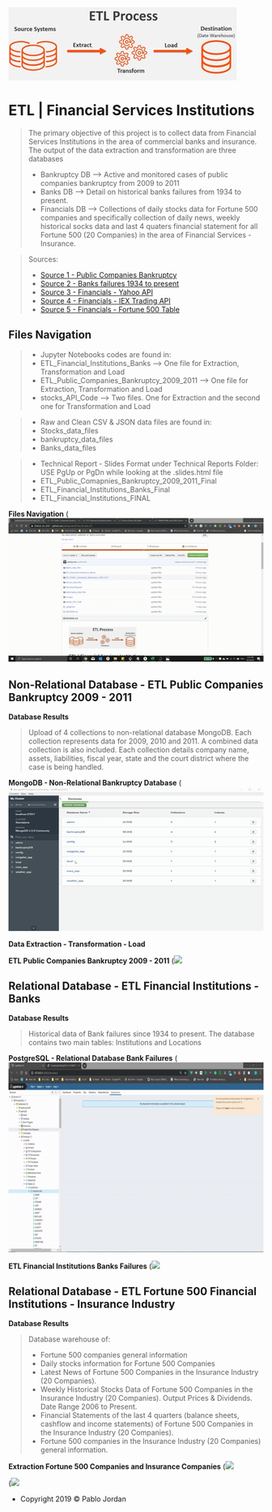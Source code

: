 ![](https://github.com/pablojordan/Financial_data_ETL/blob/master/images/etl-process.png)


# ETL | Financial Services Institutions 

> The primary objective of this project is to collect data from Financial Services Institutions in the area of commercial banks and insurance. The output of the data extraction and transformation are three databases
>* Bankruptcy DB --> Active and monitored cases of public companies bankruptcy from 2009 to 2011
>* Banks DB -->  Detail on historical banks failures from 1934 to present. 
>* Financials DB --> Collections of daily stocks data for Fortune 500 companies and specifically collection of daily news, weekly historical socks data and last 4 quaters financial statement for all Fortune 500 (20 Companies) in the area of Financial Services - Insurance.

> Sources: 
>* [Source 1 - Public Companies Bankruptcy](https://catalog.data.gov/dataset/public-company-bankruptcy-cases-opened-and-monitored)
>* [Source 2 - Banks failures 1934 to present](https://banks.data.fdic.gov/docs/#/Structure/searchInstitutions)
>* [Source 3 - Financials - Yahoo API](https://rapidapi.com/apidojo/api/yahoo-finance1?endpoint=5c3da178e4b0cc6cdc0ed6)
>* [Source 4 - Financials - IEX Trading API](https://iextrading.com/developer/)
>* [Source 5 - Financials - Fortune 500 Table](https://en.wikipedia.org/wiki/List_of_S%26P_500_companies)

## Files Navigation

>* Jupyter Notebooks codes are found in:
>* ETL_Financial_Institutions_Banks --> One file for Extraction, Transformation and Load
>* ETL_Public_Companies_Bankruptcy_2009_2011 --> One file for Extraction, Transformation and Load
>* stocks_API_Code --> Two files. One for Extraction and the second one for Transformation and Load

>* Raw and Clean CSV & JSON data files are found in:
>* 	Stocks_data_files
>* 	bankruptcy_data_files
>* 	Banks_data_files

>* Technical Report - Slides Format under Technical Reports Folder: USE PgUp or PgDn while looking at the .slides.html file
>* 	ETL_Public_Comapnies_Bankruptcy_2009_2011_Final
>* 	ETL_Financial_Institutions_Banks_Final
>* 	ETL_Financial_Institutions_FINAL

**Files Navigation**
(![](https://github.com/pablojordan/Financial_data_ETL/blob/master/images/Navigation.gif)


## Non-Relational Database - ETL Public Companies Bankruptcy 2009 - 2011

**Database Results**
> Upload of 4 collections to non-relational database MongoDB. Each collection represents data for 2009, 2010 and 2011. A combined data collection is also included. Each collection details company name, assets, liabilities, fiscal year, state and the court district where the case is being handled.

**MongoDB - Non-Relational Bankruptcy Database**
(![](https://github.com/pablojordan/Financial_data_ETL/blob/master/images/MongoDB.gif)
 

**Data Extraction - Transformation - Load**

**ETL Public Companies Bankruptcy 2009 - 2011**
(![](https://github.com/pablojordan/Financial_data_ETL/blob/master/images/bankruptcy.gif)

## Relational Database - ETL Financial Institutions - Banks 

**Database Results**
> Historical data of Bank failures since 1934 to present. The database contains two main tables: Institutions and Locations
 

**PostgreSQL - Relational Database Bank Failures**
(![](https://github.com/pablojordan/Financial_data_ETL/blob/master/images/PostgreSQL.gif)


**ETL Financial Institutions Banks Failures**
(![](https://github.com/pablojordan/Financial_data_ETL/blob/master/images/Banks.gif)


## Relational Database - ETL Fortune 500 Financial Institutions - Insurance Industry

**Database Results**

> Database warehouse of:
>* Fortune 500 companies general information 
>* Daily stocks information for Fortune 500 Companies
>* Latest News of Fortune 500 Companies in the Insurance Industry (20 Companies).
>* Weekly Historical Stocks Data of Fortune 500 Companies in the Insurance Industry (20 Companies). Output Prices & Dividends. Date Range 2006 to Present.
>* Financial Statements of the last 4 quarters (balance sheets, cashflow and income statements) of Fortune 500 Companies in the Insurance Industry (20 Companies).
>* Fortune 500 companies in the Insurance Industry (20 Companies) general information.

**Extraction Fortune 500 Companies and Insurance Companies**
(![](https://github.com/pablojordan/Financial_data_ETL/blob/master/images/export_financials.gif)

(![](https://github.com/pablojordan/Financial_data_ETL/blob/master/images/transform_financials.gif)




- Copyright 2019 © Pablo Jordan
